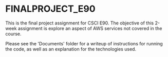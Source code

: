 # FINALPROJECT_E90

This is the final project assignment for CSCI E90.  The objective of this 2-week assignment is explore an aspect of AWS services not covered in the course.

Please see the 'Documents' folder for a writeup of instructions for running the code, as well as an explanation for the technologies used.
